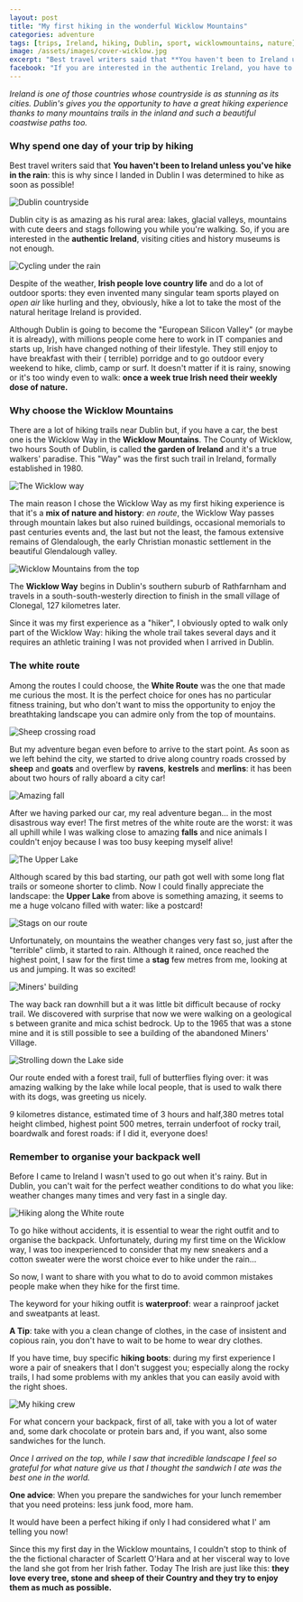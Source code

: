 ```yaml
---
layout: post
title: "My first hiking in the wonderful Wicklow Mountains"
categories: adventure
tags: [trips, Ireland, hiking, Dublin, sport, wicklowmountains, nature]
image: /assets/images/cover-wicklow.jpg
excerpt: "Best travel writers said that **You haven't been to Ireland unless you've hike in the rain**: this is why since I landed in Dublin I was determined to hike as soon as possible!"
facebook: "If you are interested in the authentic Ireland, you have to spent one day by hiking in the Wicklow Mountains."
---
```


_Ireland is one of those countries whose countryside is as stunning as its cities.
Dublin's gives you the opportunity to have a great hiking experience thanks to many mountains trails in the inland and such a beautiful coastwise paths too._

### Why spend one day of your trip by hiking


Best travel writers said that **You haven't been to Ireland unless you've hike in the rain**: this is why since I landed in Dublin I was determined to hike as soon as possible!

![Dublin countryside](/assets/images/countryside.jpg)

Dublin city is as amazing as his rural area: lakes, glacial valleys, mountains with cute deers and stags following you while you're walking. So, if you are interested in the **authentic Ireland**, visiting cities and history museums is not enough.

![Cycling under the rain](/assets/images/cycling.jpg)

Despite of the weather, **Irish people love country life** and do a lot of outdoor sports: they even invented many singular team sports played on _open air_ like hurling and they, obviously, hike a lot to take the most of the natural heritage Ireland is provided.

Although Dublin is going to become the "European Silicon Valley" (or maybe it is already), with millions people come here to work in IT companies and starts up, Irish have changed nothing of their lifestyle. They still enjoy to have breakfast with their ( terrible) porridge and to go outdoor every weekend to hike, climb, camp or surf. It doesn't matter if it is rainy, snowing or it's too windy even to walk: **once a week  true Irish need their weekly dose of nature.**

### Why choose the Wicklow Mountains

There are a lot of hiking trails near Dublin but, if you have a car, the best one is the Wicklow Way in the **Wicklow Mountains**.
The County of Wicklow, two hours South of Dublin, is called **the garden of Ireland** and it's a true walkers' paradise. This "Way" was the first such trail in Ireland, formally established in 1980.

![The Wicklow way](/assets/images/wicklow-mountains.jpg)

The main reason I chose the Wicklow Way as my first hiking experience is that it's a **mix of nature and history**: _en route_, the Wicklow Way passes through mountain lakes but also ruined buildings, occasional memorials to past centuries events and, the last but not the least, the famous extensive remains of Glendalough, the early Christian monastic settlement in the beautiful Glendalough valley.

![Wicklow Mountains from the top](/assets/images/wicklow.jpg)


The **Wicklow Way** begins in Dublin's southern suburb of Rathfarnham and travels in a south-south-westerly direction to finish in the small village of Clonegal, 127 kilometres later.

Since it was my first experience as a "hiker", I obviously opted to walk only part of the Wicklow Way: hiking the whole trail takes several days and it requires an athletic training I was not provided when I arrived in Dublin.


### The white route

Among the routes I could choose, the **White Route** was the one that made me curious the most.  It is the perfect choice for ones has no particular fitness training, but who don't want to miss the opportunity to enjoy the breathtaking landscape you can admire only from the top of mountains.  

![Sheep crossing road](/assets/images/sheeps-road.jpg)

But my adventure began even before to arrive to the start point. As soon as we left behind the city, we started to drive along country roads crossed by **sheep** and **goats** and overflew by **ravens**, **kestrels** and **merlins**: it has been about two hours of rally aboard a city car!

![Amazing fall](/assets/images/fall-climb.jpg)



After we having parked our car, my real adventure began... in the most disastrous way ever! The first metres of the white route are the worst: it was all uphill while I was walking close to amazing **falls** and nice animals I couldn't enjoy because I was too busy keeping myself alive!

![The Upper Lake](/assets/images/upper.jpg)


Although scared by this bad starting, our path got well with some long flat trails or someone shorter to climb. Now I could finally appreciate the landscape: the **Upper Lake** from above is something amazing, it seems to me a huge volcano filled with water: like a postcard!

![Stags on our route](/assets/images/stags.jpg)

Unfortunately, on mountains the weather changes very fast so, just after the "terrible" climb, it started to rain. Although it rained, once reached the highest point, I saw for the first time a **stag** few metres from me, looking at us and jumping. It was so excited!

![Miners' building](/assets/images/mine.jpg)

The way back ran downhill but a it was little bit difficult because of rocky trail. We discovered with surprise that now we were walking on a geological s between granite and mica schist bedrock. Up to  the 1965 that was a stone mine and it is still possible to see a building of the abandoned Miners' Village.

![Strolling down the Lake side](/assets/images/lake.jpg)


Our route ended with a forest trail, full of butterflies flying over: it was amazing walking by the lake while local people, that is used to walk there with its dogs, was greeting us nicely.

9 kilometres distance, estimated time of 3 hours and half,380 metres total height climbed, highest point 500 metres, terrain underfoot of rocky trail, boardwalk and forest roads: if I did it, everyone does!


### Remember to organise your backpack well

Before I came to Ireland I wasn't used to go out when it's rainy. But in Dublin, you can't wait for the perfect weather conditions to do what you like:  weather changes many times and very fast in a single day.

![Hiking along the White
route](/assets/images/hiking-clothes.jpg)

To go hike without accidents, it is essential to wear the right outfit and to organise the backpack. Unfortunately, during my first time on the Wicklow way, I was too inexperienced to consider that my new sneakers and a cotton sweater were the worst choice ever to hike under the rain...

So now, I want to share with you what to do to avoid common mistakes people make when they hike for the first time.

The keyword for your hiking outfit is **waterproof**: wear a rainproof jacket and sweatpants at least.

**A Tip**: take with you a clean change of clothes, in the case of insistent and copious rain, you don't have to wait to be home to wear dry clothes.

If you have time, buy specific **hiking boots**: during my first experience I wore a pair of sneakers that I don't suggest you; especially  along the rocky trails, I had some problems with my ankles that you can easily avoid with the right shoes.

![My hiking crew](/assets/images/hiking-picnic.jpg)

For what concern your backpack, first of all, take with you a lot of water and, some dark chocolate or protein bars and, if you want, also some sandwiches for the lunch.

_Once I arrived on the top, while I saw that incredible landscape I feel so grateful for what nature give us that I thought the sandwich I ate was the best one in the world._

**One advice**: When you prepare the sandwiches for your lunch remember that you need proteins: less junk food, more ham.

It would have been a perfect hiking if only I had considered what I' am telling you now!


Since this my first day in the Wicklow mountains, I couldn't stop to think of the the fictional character of Scarlett O'Hara and at her visceral way to love the land she got from her Irish father. Today  The Irish are just like this: **they love every tree, stone and sheep of their Country and they try to enjoy them as much as possible.**
